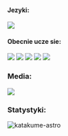 #### Jezyki:
![](https://img.shields.io/badge/Lua-2C2D72?style=for-the-badge&logo=Lua&logoColor=white)

#### Obecnie ucze sie:
![](https://img.shields.io/badge/node.js-339933?style=for-the-badge&logo=node.js&logoColor=white)
![](https://img.shields.io/badge/HTML5-E34F26?style=for-the-badge&logo=html5&logoColor=white)
![](https://img.shields.io/badge/css3-1572B6?style=for-the-badge&logo=css3&logoColor=white)
![](https://img.shields.io/badge/python-3776AB?style=for-the-badge&logo=python&logoColor=white)
![](https://img.shields.io/badge/JavaScript-222222?style=for-the-badge&logo=JavaScript&logoColor=yellow)

### Media:
[<img src="https://img.shields.io/badge/Discord-7289da?style=for-the-badge&logo=Discord&logoColor=white"/>][discord]

[discord]: https://discord.gg/58E6XpgWT2

### Statystyki:
![katakume-astro](https://github-readme-stats.vercel.app/api?username=katakume-astro&theme=tokyonight&show_icons=true&layout=compact&hide_border=true)

